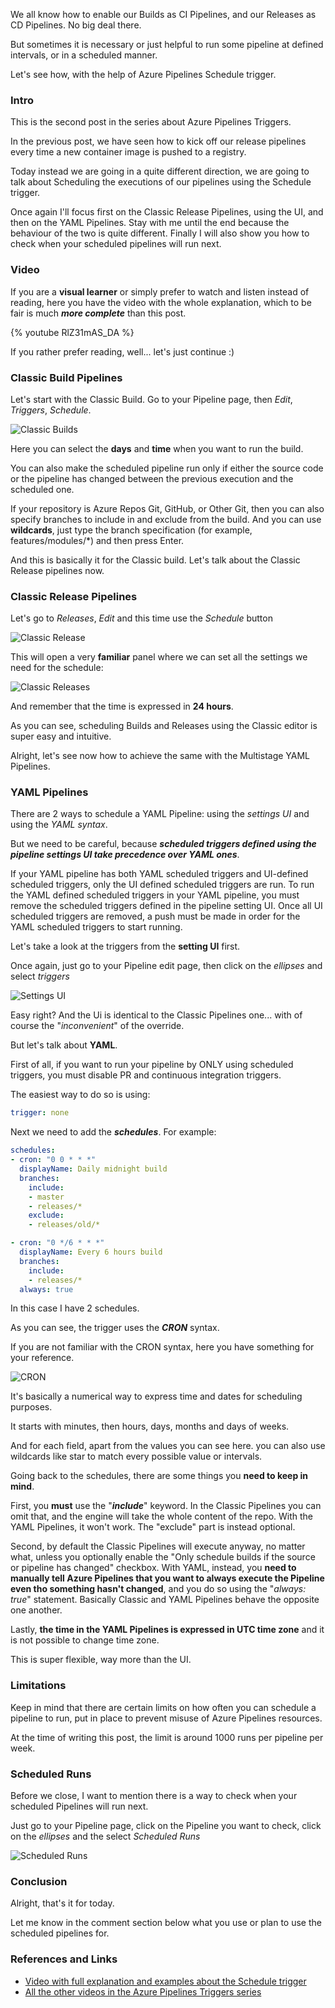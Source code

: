 We all know how to enable our Builds as CI Pipelines, and our Releases as CD Pipelines. No big deal there.

But sometimes it is necessary or just helpful to run some pipeline at defined intervals, or in a scheduled manner.

Let's see how, with the help of Azure Pipelines Schedule trigger.

### Intro

This is the second post in the series about Azure Pipelines Triggers.

In the previous post, we have seen how to kick off our release pipelines every time a new container image is pushed to a registry.

Today instead we are going in a quite different direction, we are going to talk about Scheduling the executions of our pipelines using the Schedule trigger.

Once again I'll focus first on the Classic Release Pipelines, using the UI, and then on the YAML Pipelines. Stay with me until the end because the behaviour of the two is quite different.
Finally I will also show you how to check when your scheduled pipelines will run next.

### Video

If you are a __visual learner__ or simply prefer to watch and listen instead of reading, here you have the video with the whole explanation, which to be fair is much ___more complete___ than this post.

{% youtube RlZ31mAS_DA %}

If you rather prefer reading, well... let's just continue :) 

### Classic Build Pipelines

Let's start with the Classic Build. Go to your Pipeline page, then _Edit_, _Triggers_, _Schedule_.

![Classic Builds](https://dev-to-uploads.s3.amazonaws.com/i/db24m4gmgzpvs8280pzt.png)

Here you can select the __days__ and __time__ when you want to run the build.

You can also make the scheduled pipeline run only if either the source code or the pipeline has changed between the previous execution and the scheduled one.

If your repository is Azure Repos Git, GitHub, or Other Git, then you can also specify branches to include in and exclude from the build.
And you can use __wildcards__, just type the branch specification (for example, features/modules/*) and then press Enter.

And this is basically it for the Classic build. Let's talk about the Classic Release pipelines now.

### Classic Release Pipelines

Let's go to _Releases_, _Edit_ and this time use the _Schedule_ button

![Classic Release](https://dev-to-uploads.s3.amazonaws.com/i/7kckzlty0owwk6qqpml2.png)

This will open a very __familiar__ panel where we can set all the settings we need for the schedule:

![Classic Releases](https://dev-to-uploads.s3.amazonaws.com/i/b0fss4rai3m68r9mzdp6.png)

And remember that the time is expressed in __24 hours__.

As you can see, scheduling Builds and Releases using the Classic editor is super easy and intuitive.

Alright, let's see now how to achieve the same with the Multistage YAML Pipelines.

### YAML Pipelines

There are 2 ways to schedule a YAML Pipeline: using the _settings UI_ and using the _YAML syntax_.

But we need to be careful, because ___scheduled triggers defined using the pipeline settings UI take precedence over YAML ones___.

If your YAML pipeline has both YAML scheduled triggers and UI-defined scheduled triggers, only the UI defined scheduled triggers are run. To run the YAML defined scheduled triggers in your YAML pipeline, you must remove the scheduled triggers defined in the pipeline setting UI. Once all UI scheduled triggers are removed, a push must be made in order for the YAML scheduled triggers to start running.

Let's take a look at the triggers from the __setting UI__ first.

Once again, just go to your Pipeline edit page, then click on the _ellipses_ and select _triggers_

![Settings UI](https://dev-to-uploads.s3.amazonaws.com/i/uteiin5jddroy77rkzoa.png)

Easy right? And the Ui is identical to the Classic Pipelines one... with of course the "_inconvenient_" of the override.

But let's talk about __YAML__.

First of all, if you want to run your pipeline by ONLY using scheduled triggers, you must disable PR and continuous integration triggers.

The easiest way to do so is using:

```yaml
trigger: none
```

Next we need to add the ___schedules___. For example:

```yaml
schedules:
- cron: "0 0 * * *"
  displayName: Daily midnight build
  branches:
    include:
    - master
    - releases/*
    exclude:
    - releases/old/*

- cron: "0 */6 * * *"
  displayName: Every 6 hours build
  branches:
    include:
    - releases/*
  always: true
```

In this case I have 2 schedules.

As you can see, the trigger uses the ___CRON___ syntax.

If you are not familiar with the CRON syntax, here you have something for your reference.

![CRON](https://dev-to-uploads.s3.amazonaws.com/i/g57nfp1o7999j8bp4972.png)

It's basically a numerical way to express time and dates for scheduling purposes.

It starts with minutes, then hours, days, months and days of weeks.

And for each field, apart from the values you can see here. you can also use wildcards like star to match every possible value or intervals.

Going back to the schedules, there are some things you __need to keep in mind__.

First, you __must__ use the "___include___" keyword. In the Classic Pipelines you can omit that, and the engine will take the whole content of the repo. With the YAML Pipelines, it won't work. The "exclude" part is instead optional.

Second, by default the Classic Pipelines will execute anyway, no matter what, unless you optionally enable the "Only schedule builds if the source or pipeline has changed" checkbox. With YAML, instead, you __need to manually tell Azure Pipelines that you want to always execute the Pipeline even tho something hasn't changed__, and you do so using the "_always: true_" statement. Basically Classic and YAML Pipelines behave the opposite one another.

Lastly, __the time in the YAML Pipelines is expressed in UTC time zone__ and it is not possible to change time zone.

This is super flexible, way more than the UI.

### Limitations

Keep in mind that there are certain limits on how often you can schedule a pipeline to run, put in place to prevent misuse of Azure Pipelines resources.  

At the time of writing this post, the limit is around 1000 runs per pipeline per week.

### Scheduled Runs

Before we close, I want to mention there is a way to check when your scheduled Pipelines will run next.

Just go to your Pipeline page, click on the Pipeline you want to check, click on the _ellipses_ and the select _Scheduled Runs_

![Scheduled Runs](https://dev-to-uploads.s3.amazonaws.com/i/2t0p7ktg3dxbhuuyph0u.png)

### Conclusion

Alright, that's it for today.

Let me know in the comment section below what you use or plan to use the scheduled pipelines for.

### References and Links

- [Video with full explanation and examples about the Schedule trigger](https://youtu.be/RlZ31mAS_DA)
- [All the other videos in the Azure Pipelines Triggers series](https://youtu.be/FHnPJ8FBjLM)